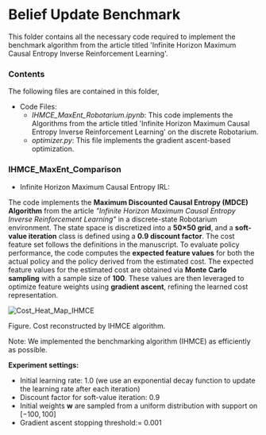 # Belief Update Benchmark
This folder contains all the necessary code required to implement the benchmark algorithm from the article titled 'Infinite Horizon Maximum Causal Entropy Inverse Reinforcement Learning'.

### Contents 
The following files are contained in this folder,

- Code Files:
  - *IHMCE_MaxEnt_Robotarium.ipynb*: This code implements the Algorithms from the article titled 'Infinite Horizon Maximum Causal Entropy Inverse Reinforcement Learning' on the discrete Robotarium.
  - *optimizer.py*: This file implements the gradient ascent-based optimization.

### IHMCE_MaxEnt_Comparison
- Infinite Horizon Maximum Causal Entropy IRL:

The code implements the **Maximum Discounted Causal Entropy (MDCE) Algorithm** from the article *"Infinite Horizon Maximum Causal Entropy Inverse Reinforcement Learning"* in a discrete-state Robotarium environment. The state space is discretized into a **50×50 grid**, and a **soft-value iteration** class is defined using a **0.9 discount factor**. The cost feature set follows the definitions in the manuscript. To evaluate policy performance, the code computes the **expected feature values** for both the actual policy and the policy derived from the estimated cost. The expected feature values for the estimated cost are obtained via **Monte Carlo sampling** with a sample size of **100**. These values are then leveraged to optimize feature weights using **gradient ascent**, refining the learned cost representation.

![Cost_Heat_Map_IHMCE](https://github.com/user-attachments/assets/528133f9-1713-436a-9087-a5ee3f2edd6a)

Figure. Cost reconstructed by IHMCE algorithm. 

Note: We implemented the benchmarking algorithm (IHMCE) as efficiently as possible. 

$\textbf{Experiment settings:}$
- Initial learning rate: 1.0 (we use an exponential decay function to update the learning rate after each iteration)
- Discount factor for soft-value iteration: 0.9
- Initial weights $\textbf{w}$ are sampled from a uniform distribution with support on $[-100,100]$ 
- Gradient ascent stopping threshold:= 0.001
